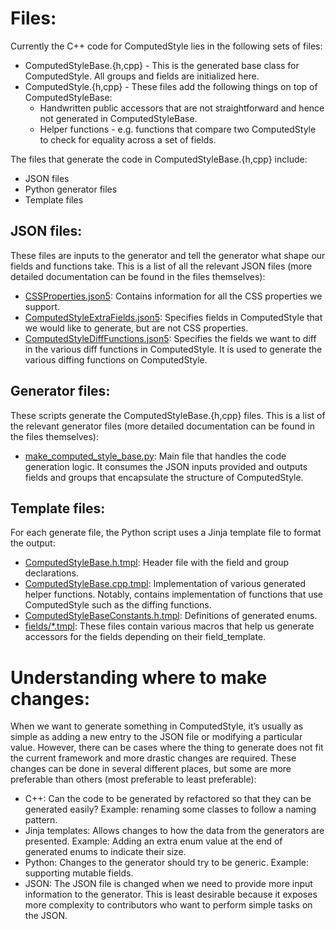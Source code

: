# Files:
Currently the C++ code for ComputedStyle lies in the following sets of files:
* ComputedStyleBase.{h,cpp} - This is the generated base class for ComputedStyle. All groups and fields are initialized here.
* ComputedStyle.{h,cpp} - These files add the following things on top of ComputedStyleBase:
	* Handwritten public accessors that are not straightforward and hence not generated in ComputedStyleBase.
	* Helper functions - e.g. functions that compare two ComputedStyle to check for equality across a set of fields.

The files that generate the code in ComputedStyleBase.{h,cpp} include:
* JSON files
* Python generator files
* Template files

## JSON files:
These files are inputs to the generator and tell the generator what shape our fields and functions take. This is a list of all the relevant JSON files (more detailed documentation can be found in the files themselves):
* [CSSProperties.json5](https://cs.chromium.org/chromium/src/third_party/WebKit/Source/core/css/CSSProperties.json5): Contains information for all the CSS properties we support.
* [ComputedStyleExtraFields.json5](https://cs.chromium.org/chromium/src/third_party/WebKit/Source/core/css/ComputedStyleExtraFields.json5): Specifies fields in ComputedStyle that we would like to generate, but are not CSS properties.
* [ComputedStyleDiffFunctions.json5](https://cs.chromium.org/chromium/src/third_party/WebKit/Source/core/css/ComputedStyleDiffFunctions.json5): Specifies the fields we want to diff in the various diff functions in ComputedStyle. It is used to generate the various diffing functions on ComputedStyle.

## Generator files:
These scripts generate the ComputedStyleBase.{h,cpp} files. This is a list of the relevant generator files (more detailed documentation can be found in the files themselves):
* [make_computed_style_base.py](https://cs.chromium.org/chromium/src/third_party/WebKit/Source/build/scripts/make_computed_style_base.py): Main file that handles the code generation logic. It consumes the JSON inputs provided and outputs fields and groups that encapsulate the structure of ComputedStyle.

## Template files:
For each generate file, the Python script uses a Jinja template file to format the output:
* [ComputedStyleBase.h.tmpl](https://cs.chromium.org/chromium/src/third_party/WebKit/Source/build/scripts/templates/ComputedStyleBase.h.tmpl): Header file with the field and group declarations.
* [ComputedStyleBase.cpp.tmpl](https://cs.chromium.org/chromium/src/third_party/WebKit/Source/build/scripts/templates/ComputedStyleBase.cpp.tmpl): Implementation of various generated helper functions. Notably, contains implementation of functions that use ComputedStyle such as the diffing functions.
* [ComputedStyleBaseConstants.h.tmpl](https://cs.chromium.org/chromium/src/third_party/WebKit/Source/build/scripts/templates/ComputedStyleBaseConstants.h.tmpl): Definitions of generated enums.
* [fields/*.tmpl](https://cs.chromium.org/chromium/src/third_party/WebKit/Source/build/scripts/templates/fields/): These files contain various macros that help us generate accessors for the fields depending on their field_template.

# Understanding where to make changes:
When we want to generate something in ComputedStyle, it’s usually as simple as adding a new entry to the JSON file or modifying a particular value. However, there can be cases where the thing to generate does not fit the current framework and more drastic changes are required. These changes can be done in several different places, but some are more preferable than others (most preferable to least preferable):
* C++: Can the code to be generated by refactored so that they can be generated easily? Example: renaming some classes to follow a naming pattern.
* Jinja templates: Allows changes to how the data from the generators are presented. Example: Adding an extra enum value at the end of generated enums to indicate their size.
* Python: Changes to the generator should try to be generic. Example: supporting mutable fields.
* JSON: The JSON file is changed when we need to provide more input information to the generator. This is least desirable because it exposes more complexity to contributors who want to perform simple tasks on the JSON.
